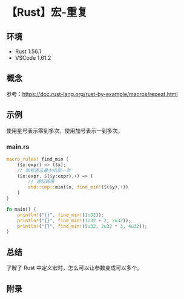 # 【Rust】宏-重复

## 环境

- Rust 1.56.1
- VSCode 1.61.2

## 概念

参考：<https://doc.rust-lang.org/rust-by-example/macros/repeat.html>  

## 示例

使用星号表示零到多次，使用加号表示一到多次。

### main.rs

```rust
macro_rules! find_min {
    ($x:expr) => ($x);
    // 加号表示最少出现一次
    ($x:expr, $($y:expr),+) => (
        // 递归调用
        std::cmp::min($x, find_min!($($y),+))
    )
}

fn main() {
    println!("{}", find_min!(1u32));
    println!("{}", find_min!(1u32 + 2, 2u32));
    println!("{}", find_min!(5u32, 2u32 * 3, 4u32));
}
```

## 总结

了解了 Rust 中定义宏时，怎么可以让参数变成可以多个。

## 附录
